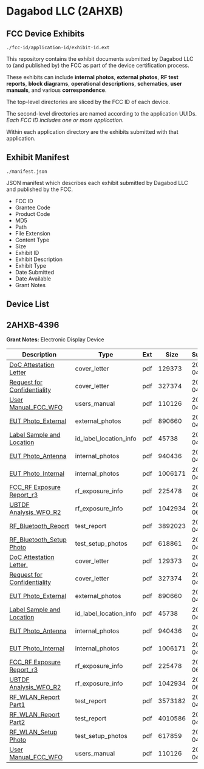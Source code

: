 # Dagabod LLC (2AHXB)
## FCC Device Exhibits

```
./fcc-id/application-id/exhibit-id.ext
```

This repository contains the exhibit documents submitted by Dagabod LLC to (and published by) the FCC as part of the device certification process.

These exhibits can include **internal photos**, **external photos**, **RF test reports**, **block diagrams**, **operational descriptions**, **schematics**, **user manuals**, and various **correspondence**.

The top-level directories are sliced by the FCC ID of each device.

The second-level directories are named according to the application UUIDs. *Each FCC ID includes one or more application.*

Within each application directory are the exhibits submitted with that application. 

## Exhibit Manifest

```
./manifest.json
```

JSON manifest which describes each exhibit submitted by Dagabod LLC and published by the FCC.

- FCC ID
- Grantee Code
- Product Code
- MD5
- Path
- File Extension
- Content Type
- Size
- Exhibit ID
- Exhibit Description
- Exhibit Type
- Date Submitted
- Date Available
- Grant Notes

## Device List
## 2AHXB-4396
**Grant Notes:** Electronic Display Device

| Description | Type | Ext | Size | Submitted | Available |
| ----------- | ---- | --- | ---- | --------- | --------- |
| [DoC Attestation Letter](2AHXB-4396/c50965b41b7d20e0bfdfea8a65ca044e/3360814.pdf) | cover_letter | pdf | 129373 | 2017-04-18 | 2017-10-11 |
| [Request for Confidentiality](2AHXB-4396/c50965b41b7d20e0bfdfea8a65ca044e/3360815.pdf) | cover_letter | pdf | 327374 | 2017-04-18 | 2017-10-11 |
| [User Manual_FCC_WFO](2AHXB-4396/c50965b41b7d20e0bfdfea8a65ca044e/3360813.pdf) | users_manual | pdf | 110126 | 2017-04-18 | 2018-04-09 |
| [EUT Photo_External](2AHXB-4396/c50965b41b7d20e0bfdfea8a65ca044e/3360810.pdf) | external_photos | pdf | 890660 | 2017-04-18 | 2018-04-09 |
| [Label Sample and Location](2AHXB-4396/c50965b41b7d20e0bfdfea8a65ca044e/3360816.pdf) | id_label_location_info | pdf | 45738 | 2017-04-18 | 2017-10-11 |
| [EUT Photo_Antenna](2AHXB-4396/c50965b41b7d20e0bfdfea8a65ca044e/3360809.pdf) | internal_photos | pdf | 940436 | 2017-04-18 | 2018-04-09 |
| [EUT Photo_Internal](2AHXB-4396/c50965b41b7d20e0bfdfea8a65ca044e/3360811.pdf) | internal_photos | pdf | 1006171 | 2017-04-18 | 2018-04-09 |
| [FCC_RF Exposure Report_r3](2AHXB-4396/c50965b41b7d20e0bfdfea8a65ca044e/3419295.pdf) | rf_exposure_info | pdf | 225478 | 2017-06-09 | 2017-10-11 |
| [UBTDF Analysis_WFO_R2](2AHXB-4396/c50965b41b7d20e0bfdfea8a65ca044e/3419296.pdf) | rf_exposure_info | pdf | 1042934 | 2017-06-09 | 2017-10-11 |
| [RF_Bluetooth_Report](2AHXB-4396/c50965b41b7d20e0bfdfea8a65ca044e/3360817.pdf) | test_report | pdf | 3892023 | 2017-04-18 | 2017-10-11 |
| [RF_Bluetooth_Setup Photo](2AHXB-4396/c50965b41b7d20e0bfdfea8a65ca044e/3360812.pdf) | test_setup_photos | pdf | 618861 | 2017-04-18 | 2018-04-09 |
| [DoC Attestation Letter.](2AHXB-4396/aed957d143d5aff3ea3cd4978d0c4f3f/3360814.pdf) | cover_letter | pdf | 129373 | 2017-04-18 | 2017-10-11 |
| [Request for Confidentiality](2AHXB-4396/aed957d143d5aff3ea3cd4978d0c4f3f/3360815.pdf) | cover_letter | pdf | 327374 | 2017-04-18 | 2017-10-11 |
| [EUT Photo_External](2AHXB-4396/aed957d143d5aff3ea3cd4978d0c4f3f/3360810.pdf) | external_photos | pdf | 890660 | 2017-04-18 | 2018-04-09 |
| [Label Sample and Location](2AHXB-4396/aed957d143d5aff3ea3cd4978d0c4f3f/3360816.pdf) | id_label_location_info | pdf | 45738 | 2017-04-18 | 2017-10-11 |
| [EUT Photo_Antenna](2AHXB-4396/aed957d143d5aff3ea3cd4978d0c4f3f/3360809.pdf) | internal_photos | pdf | 940436 | 2017-04-18 | 2018-04-09 |
| [EUT Photo_Internal](2AHXB-4396/aed957d143d5aff3ea3cd4978d0c4f3f/3360811.pdf) | internal_photos | pdf | 1006171 | 2017-04-18 | 2018-04-09 |
| [FCC_RF Exposure Report_r3](2AHXB-4396/aed957d143d5aff3ea3cd4978d0c4f3f/3419295.pdf) | rf_exposure_info | pdf | 225478 | 2017-06-09 | 2017-10-11 |
| [UBTDF Analysis_WFO_R2](2AHXB-4396/aed957d143d5aff3ea3cd4978d0c4f3f/3419296.pdf) | rf_exposure_info | pdf | 1042934 | 2017-06-09 | 2017-10-11 |
| [RF_WLAN_Report Part1](2AHXB-4396/aed957d143d5aff3ea3cd4978d0c4f3f/3360850.pdf) | test_report | pdf | 3573182 | 2017-04-18 | 2017-10-11 |
| [RF_WLAN_Report Part2](2AHXB-4396/aed957d143d5aff3ea3cd4978d0c4f3f/3360853.pdf) | test_report | pdf | 4010586 | 2017-04-18 | 2017-10-11 |
| [RF_WLAN_Setup Photo](2AHXB-4396/aed957d143d5aff3ea3cd4978d0c4f3f/3360838.pdf) | test_setup_photos | pdf | 617859 | 2017-04-18 | 2018-04-09 |
| [User Manual_FCC_WFO](2AHXB-4396/aed957d143d5aff3ea3cd4978d0c4f3f/3360813.pdf) | users_manual | pdf | 110126 | 2017-04-18 | 2018-04-09 |
